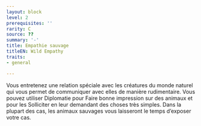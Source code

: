 ```yaml
---
layout: block
level: 2
prerequisites: ''
rarity: C
source: ??
summary: '-'
title: Empathie sauvage
titleEN: Wild Empathy
traits:
- general

---
```


<p>Vous entretenez une relation spéciale avec les créatures du monde naturel qui vous permet de communiquer avec elles de manière rudimentaire. Vous pouvez utiliser Diplomatie pour Faire bonne impression sur des animaux et pour les Solliciter en leur demandant des choses très simples. Dans la plupart des cas, les animaux sauvages vous laisseront le temps d’exposer votre cas.</p>